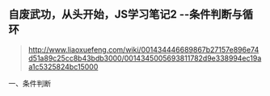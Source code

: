 自废武功，从头开始，JS学习笔记2 --条件判断与循环
--
> http://www.liaoxuefeng.com/wiki/001434446689867b27157e896e74d51a89c25cc8b43bdb3000/0014345005693811782d9e338994ec19aa1c5325824bc15000


一、条件判断